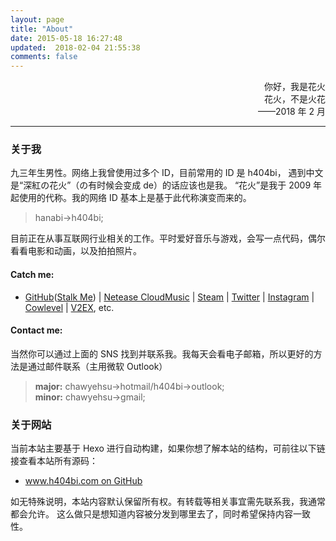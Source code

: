 ```yaml
---
layout: page
title: "About"
date: 2015-05-18 16:27:48
updated:  2018-02-04 21:55:38
comments: false
---
```


<div style="text-align:right">
你好，我是花火<br>花火，不是火花<br>——2018 年 2 月
</div>
<hr>

### 关于我

九三年生男性。网络上我曾使用过多个 ID，目前常用的 ID 是 h404bi，
遇到中文是“深紅の花火”（の有时候会变成 de）的话应该也是我。
“花火”是我于 2009 年起使用的代称。我的网络 ID 基本上是基于此代称演变而来的。

> hanabi->h404bi;

目前正在从事互联网行业相关的工作。平时爱好音乐与游戏，会写一点代码，偶尔看看电影和动画，以及拍拍照片。

#### Catch me:

 - [GitHub](https://github.com/h404bi)([Stalk Me](https://gitstalk.netlify.com/h404bi)) | [Netease CloudMusic](http://music.163.com/#/user/home?id=35631431) | [Steam](http://steamcommunity.com/id/h404bi) | [Twitter](https://twitter.com/h404bi) | [Instagram](https://www.instagram.com/chawyehsu/) | [Cowlevel](https://cowlevel.net/people/h404bi) | [V2EX](https://www.v2ex.com/member/h404bi), etc.

#### Contact me:

当然你可以通过上面的 SNS 找到并联系我。我每天会看电子邮箱，所以更好的方法是通过邮件联系（主用微软 Outlook）

> **major:** chawyehsu->hotmail/h404bi->outlook;  
> <span class="meta">**minor:** chawyehsu->gmail;</span>

### 关于网站

当前本站主要基于 Hexo 进行自动构建，如果你想了解本站的结构，可前往以下链接查看本站所有源码：

- [www.h404bi.com on GitHub](https://github.com/h404bi/www.h404bi.com)

如无特殊说明，本站内容默认保留所有权。有转载等相关事宜需先联系我，我通常都会允许。
这么做只是想知道内容被分发到哪里去了，同时希望保持内容一致性。
